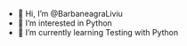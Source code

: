 - 👋 Hi, I’m @BarbaneagraLiviu
- 👀 I’m interested in Python
- 🌱 I’m currently learning Testing with Python

<!---
BarbaneagraLiviu/BarbaneagraLiviu is a ✨ special ✨ repository because its `README.md` (this file) appears on your GitHub profile.
You can click the Preview link to take a look at your changes.
--->
